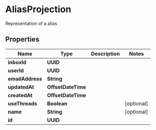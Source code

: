 

# AliasProjection

Representation of a alias

## Properties

| Name | Type | Description | Notes |
|------------ | ------------- | ------------- | -------------|
|**inboxId** | **UUID** |  |  |
|**userId** | **UUID** |  |  |
|**emailAddress** | **String** |  |  |
|**updatedAt** | **OffsetDateTime** |  |  |
|**createdAt** | **OffsetDateTime** |  |  |
|**useThreads** | **Boolean** |  |  [optional] |
|**name** | **String** |  |  [optional] |
|**id** | **UUID** |  |  |



